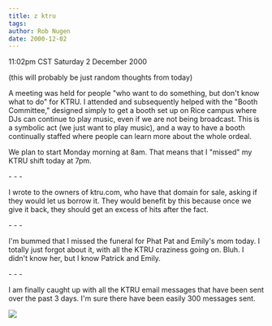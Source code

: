 ```yaml
---
title: z ktru
tags: 
author: Rob Nugen
date: 2000-12-02
---
```


<title>KTRU</title>
<p class=date>11:02pm CST Saturday 2 December 2000
<p class=note>(this will probably be just random thoughts from today)

<p>A meeting was held for people "who want to do something, but don't
know what to do" for KTRU.  I attended and subsequently helped with
the "Booth Committee," designed simply to get a booth set up on Rice
campus where DJs can continue to play music, even if we are not being
broadcast.  This is a symbolic act (we just want to play music), and a
way to have a booth continually staffed where people can learn more
about the whole ordeal.

<p>We plan to start Monday morning at 8am.  That means that I "missed"
my KTRU shift today at 7pm.

<p>- - -

<p>I wrote to the owners of ktru.com, who have that domain for sale,
asking if they would let us borrow it.  They would benefit by this
because once we give it back, they should get an excess of hits after
the fact.

<p>- - -

<p>I'm bummed that I missed the funeral for Phat Pat and Emily's mom
today.  I totally just forgot about it, with all the KTRU craziness
going on.  Bluh.  I didn't know her, but I know Patrick and Emily.

<p>- - -

<p>I am finally caught up with all the KTRU email messages that have
been sent over the past 3 days.  I'm sure there have been easily 300
messages sent.

<p><img src='/images/rob/wL-ROB.gif'>


